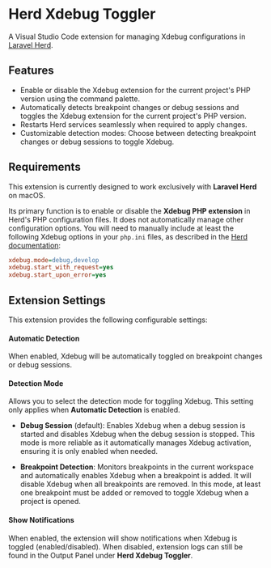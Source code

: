 # Herd Xdebug Toggler

A Visual Studio Code extension for managing Xdebug configurations in [Laravel Herd](https://herd.laravel.com/).

## Features

- Enable or disable the Xdebug extension for the current project's PHP version using the command palette.
- Automatically detects breakpoint changes or debug sessions and toggles the Xdebug extension for the current project's PHP version.
- Restarts Herd services seamlessly when required to apply changes.
- Customizable detection modes: Choose between detecting breakpoint changes or debug sessions to toggle Xdebug.

## Requirements

This extension is currently designed to work exclusively with **Laravel Herd** on macOS.

Its primary function is to enable or disable the **Xdebug PHP extension** in Herd's PHP configuration files. It does not automatically manage other configuration options. You will need to manually include at least the following Xdebug options in your `php.ini` files, as described in the [Herd documentation](https://herd.laravel.com/docs/1/debugging/xdebug):

```ini
xdebug.mode=debug,develop
xdebug.start_with_request=yes
xdebug.start_upon_error=yes
```

## Extension Settings

This extension provides the following configurable settings:

#### Automatic Detection

When enabled, Xdebug will be automatically toggled on breakpoint changes or debug sessions.

#### Detection Mode

Allows you to select the detection mode for toggling Xdebug. This setting only applies when **Automatic Detection** is enabled.

- **Debug Session** (default): Enables Xdebug when a debug session is started and disables Xdebug when the debug session is stopped. This mode is more reliable as it automatically manages Xdebug activation, ensuring it is only enabled when needed.

- **Breakpoint Detection**: Monitors breakpoints in the current workspace and automatically enables Xdebug when a breakpoint is added. It will disable Xdebug when all breakpoints are removed. In this mode, at least one breakpoint must be added or removed to toggle Xdebug when a project is opened.

#### Show Notifications

When enabled, the extension will show notifications when Xdebug is toggled (enabled/disabled). When disabled, extension logs can still be found in the Output Panel under **Herd Xdebug Toggler**.
